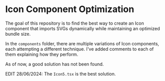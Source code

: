 # Icon Component Optimization

The goal of this repository is to find the best way to create an Icon component that imports SVGs dynamically while maintaining an optimized bundle size.

In the `components` folder, there are multiple variations of Icon components, each attempting a different technique. I've added comments to each of them explaining how they perform.

As of now, a good solution has not been found.

EDIT 28/06/2024: The `Icon5.tsx` is the best solution.
